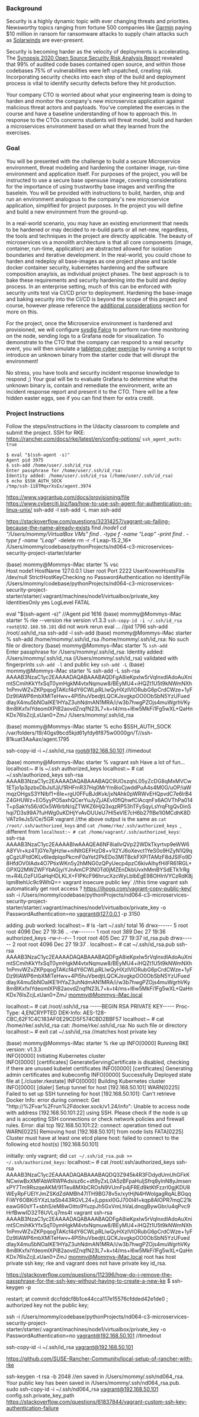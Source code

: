 ### Background
Security is a highly dynamic topic with ever changing threats and priorities. Newsworthy topics ranging from fortune 500 companies like [Garmin](https://www.wired.com/story/garmin-ransomware-hack-warning) paying $10 million in ransom for ransomware attacks to supply chain attacks such as [Solarwinds](https://www.cnet.com/news/solarwinds-hack-officially-blamed-on-russia-what-you-need-to-know) are ever-present. 

Security is becoming harder as the velocity of deployments is accelerating. The [Synopsis 2020 Open Source Security Risk Analysis Report](https://webcache.googleusercontent.com/search?q=cache:yUCraGVAdw8J:https://www.synopsys.com/content/dam/synopsys/sig-assets/reports/2020-ossra-report.pdf+&cd=1&hl=en&ct=clnk&gl=us) revealed that 99% of audited code bases contained open source, and within those codebases 75% of vulnerabilities were left unpatched, creating risk. Incorporating security checks into each step of the build and deployment process is vital to identify security defects before they hit production.

Your company CTO is worried about what your engineering team is doing to harden and monitor the company's new microservice application against malicious threat actors and payloads. You’ve completed the exercies in the course and have a baseline understanding of how to approach this. In response to the CTOs concerns students will threat model, build and harden a microservices environment based on what they learned from the exercises.

### Goal 
You will be presented with the challenge to build a secure Microservice environment, threat modeling and hardening the container image, run-time environment and application itself. For purposes of the project, you will be instructed to use a secure base opensuse image, covering considerations for the importance of using trustworthy base images and verifing the baselein. You will be provided with instructions to build, harden, ship and run an environment analogous to the company's new microservice application, simplified for project purposes. In the project you will define and build a new environment from the ground-up. 

In a real-world scenario, you may have an existing envrionment that needs to be hardened or may decided to re-build parts or all net-new, regardless, the tools and techniques in the project are directly applicable. The beauty of microservices vs a monolith architecture is that all core components (image, container, run-time, application) are abstracted allowed for isolation boundaries and iterative development. In the real-world, you could chose to harden and redeploy all base-images as one project phase and tackle docker container security, kubernetes hardening and the software composition anaylsis, as individual project phases. The best approach is to bake these requirements and security hardening into the build and deploy process. In an enterprise setting, much of this can be enforced with security units test via CI/CD prior to deployment. Hardening the base-image and baking security into the CI/CD is beyond the scope of this project and course, however please reference the [additional considerations](https://github.com/udacity/nd064-c3-Microservices-Security-project-starter/tree/master/starter#additional-considerations) section for more on this. 

For the project, once the Microservice environment is hardened and provisioned, we will configure [sysdig Falco](https://github.com/falcosecurity/falco) to perform run-time monitoring on the node, sending logs to a Grafana node for visualization. To demonstrate to the CTO that the company can respond to a real security event, you will then simulate a [tabletop cyber exercise](https://www.fireeye.com/mandiant/tabletop-exercise.html) by running a script to introduce an unknown binary from the starter code that will disrupt the environment! 

No stress, you have tools and security incident response knowledge to respond ;) Your goal will be to evaluate Grafana to determine what the unknown binary is, contain and remediate the environment, write an incident response report and present it to the CTO. There will be a few hidden easter eggs, see if you can find them for extra credit. 

### Project Instructions

Follow the steps/instructions in the Udacity classroom to complete and submit the project.
SSH for RKE:
https://rancher.com/docs/rke/latest/en/config-options/
`ssh_agent_auth: true`
```
$ eval "$(ssh-agent -s)"
Agent pid 3975
$ ssh-add /home/user/.ssh/id_rsa
Enter passphrase for /home/user/.ssh/id_rsa:
Identity added: /home/user/.ssh/id_rsa (/home/user/.ssh/id_rsa)
$ echo $SSH_AUTH_SOCK
/tmp/ssh-118TMqxrXsEx/agent.3974
```
https://www.vagrantup.com/docs/provisioning/file
https://www.cyberciti.biz/faq/how-to-use-ssh-agent-for-authentication-on-linux-unix/
ssh-add -l
ssh-add -L
man ssh-add

https://stackoverflow.com/questions/32314257/vagrant-up-failing-because-the-name-already-exists
 find **/node1
cd "/Users/mommy/VirtualBox VMs"
find . -type f -name "Leap*" -print
find . -type f -name "Leap*" -delete
rm -r -f Leap-15.2_16*
/Users/mommy/codebase/pythonProjects/nd064-c3-microservices-security-project-starter/starter

(base) mommy@Mommys-iMac starter % vsc  
Host node1
  HostName 127.0.0.1
  User root
  Port 2222
  UserKnownHostsFile /dev/null
  StrictHostKeyChecking no
  PasswordAuthentication no
  IdentityFile /Users/mommy/codebase/pythonProjects/nd064-c3-microservices-security-project-starter/starter/.vagrant/machines/node1/virtualbox/private_key
  IdentitiesOnly yes
  LogLevel FATAL

eval "$(ssh-agent -s)" //Agent pid 1616
(base) mommy@Mommys-iMac starter % rke --version
rke version v1.3.3
`ssh-copy-id -i ~/.ssh/id_rsa root@192.168.50.101` did not work
rerun eval ... //pid 1796
ssh-add /root/.ssh/id_rsa
ssh-add -l
ssh-add
(base) mommy@Mommys-iMac starter % ssh-add /home/mommy/.ssh/id_rsa
/home/mommy/.ssh/id_rsa: No such file or directory
(base) mommy@Mommys-iMac starter % `ssh-add`   
Enter passphrase for /Users/mommy/.ssh/id_rsa: 
Identity added: /Users/mommy/.ssh/id_rsa (/Users/mommy/.ssh/id_rsa)
validated with fingerprints `ssh-add -l` and public key `ssh-add -L`
(base) mommy@Mommys-iMac starter % ssh-add -L
ssh-rsa AAAAB3NzaC1yc2EAAAADAQABAAABAQDFgA8ieKpxlw5rVqInxdIAdoAuXnimtSCmihKkYfxSqT0ymHgkM4vtxNqmuw8/BEyMU4+iHQZt1U5t9kNWmNXh1nPmvWZvZKPpqogTAKcf4dY6CWLpRLlwQyHXzIVIORubG6pCrdCWze+1yFDz9lIAWP6mbXMlTeHwv+4Pl5huVbedjtLQCKJsvgkpOO0ObSbN5YzUFueddIayX4mu5bNOaIKE1HYaZ3uhNdmAN1MRA/i/w3b7hwgPZOjs4muWgrhVKy8m8IKxfxlYdeomlXPiB2aovdZnqfN23L7+k+t4/ms+l6w5MkFi1Fg5wXL+QaHnKDx76lsZcjLxUan0+ZmJ /Users/mommy/.ssh/id_rsa

(base) mommy@Mommys-iMac starter % echo $SSH_AUTH_SOCK
/var/folders/19/40gs9bcd5kjd61yfdy6f875w0000gn/T//ssh-B1kuat3AaAax/agent.1795

ssh-copy-id -i ~/.ssh/id_rsa root@192.168.50.101 //timedout

(base) mommy@Mommys-iMac starter % vagrant ssh
Have a lot of fun...
localhost:~ # ls ~/.ssh
authorized_keys
localhost:~ # cat ~/.ssh/authorized_keys 
ssh-rsa AAAAB3NzaC1yc2EAAAADAQABAAABAQC9UOszqhL05yZcDG8qMxMVCw1ETjo1p3pzbxDbJsifJjU1RHFmR37Hq0MrYm8ioCjwddPuA4s4M0G/uOP/iaWmqzOHgsS3YNIbf1+6Ie+rgU0FFuBJdKvk/jxNAhk0pWRWvEHQpvdC7e6lrB4Z4GHUWz+EO5yyPO5axhQCerYuJyZjJAEvl0flQhwfClAcqnFs6AOVThPa014T+pSakYs56/dOx5W6rbN/qZTWKZ6HjQ3xqzRP53hTFySqyLsYrqFtgQvDinShqi7D3s99A7fuHWg0uKDHjYvAvDUUeU7HI5eVlE7cH6b27fIBe1l0MCdhK8DVATzIleJs5/Ce/5GR vagrant 
//the above output is the same as `cat /root/.ssh/authorized_keys` and `cat /home/rke/.ssh/authorized_keys `, 
different from `localhost:~ # cat /home/vagrant/.ssh/authorized_keys`:
ssh-rsa AAAAB3NzaC1yc2EAAAABIwAAAQEA6NF8iallvQVp22WDkTkyrtvp9eWW6A8YVr+kz4TjGYe7gHzIw+niNltGEFHzD8+v1I2YJ6oXevct1YeS0o9HZyN1Q9qgCgzUFtdOKLv6IedplqoPkcmF0aYet2PkEDo3MlTBckFXPITAMzF8dJSIFo9D8HfdOV0IAdx4O7PtixWKn5y2hMNG0zQPyUecp4pzC6kivAIhyfHilFR61RGL+GPXQ2MWZWFYbAGjyiYJnAmCP3NOTd0jMZEnDkbUvxhMmBYSdETk1rRgm+R4LOzFUGaHqHDLKLX+FIPKcF96hrucXzcWyLbIbEgE98OHlnVYCzRdK8jlqm8tehUc9c9WhQ== vagrant insecure public key`
//this time vagrant ssh automatically get root access ?
https://jhooq.com/vagrant-copy-public-key/
ssh -i /Users/mommy/codebase/pythonProjects/nd064-c3-microservices-security-project-starter/starter/.vagrant/machines/node1/virtualbox/private_key -o PasswordAuthentication=no vagrant@127.0.0.1 -p 3150

adding .pub worked:
localhost:~ # ls -lart ~/.ssh/
total 16
drwx------ 5 root root 4096 Dec 27 19:36 ..
-rw------- 1 root root  389 Dec 27 19:36 authorized_keys
-rw-r--r-- 1 root root  405 Dec 27 19:37 id_rsa.pub
drwx------ 2 root root 4096 Dec 27 19:37 .
localhost:~ # cat ~/.ssh/id_rsa.pub
ssh-rsa AAAAB3NzaC1yc2EAAAADAQABAAABAQDFgA8ieKpxlw5rVqInxdIAdoAuXnimtSCmihKkYfxSqT0ymHgkM4vtxNqmuw8/BEyMU4+iHQZt1U5t9kNWmNXh1nPmvWZvZKPpqogTAKcf4dY6CWLpRLlwQyHXzIVIORubG6pCrdCWze+1yFDz9lIAWP6mbXMlTeHwv+4Pl5huVbedjtLQCKJsvgkpOO0ObSbN5YzUFueddIayX4mu5bNOaIKE1HYaZ3uhNdmAN1MRA/i/w3b7hwgPZOjs4muWgrhVKy8m8IKxfxlYdeomlXPiB2aovdZnqfN23L7+k+t4/ms+l6w5MkFi1Fg5wXL+QaHnKDx76lsZcjLxUan0+ZmJ mommy@Mommys-iMac.local

localhost:~ # cat /root/.ssh/id_rsa
-----BEGIN RSA PRIVATE KEY-----
Proc-Type: 4,ENCRYPTED
DEK-Info: AES-128-CBC,62F1C4C183AF0E29CD5F574CBD2BBF57
localhost:~ # cat /home/rke/.ssh/id_rsa
cat: /home/rke/.ssh/id_rsa: No such file or directory
localhost:~ # exit
cat ~/.ssh/id_rsa //matches host private key


(base) mommy@Mommys-iMac starter % rke up
INFO[0000] Running RKE version: v1.3.3                  
INFO[0000] Initiating Kubernetes cluster                
INFO[0000] [certificates] GenerateServingCertificate is disabled, checking if there are unused kubelet certificates 
INFO[0000] [certificates] Generating admin certificates and kubeconfig 
INFO[0000] Successfully Deployed state file at [./cluster.rkestate] 
INFO[0000] Building Kubernetes cluster                  
INFO[0000] [dialer] Setup tunnel for host [192.168.50.101] 
WARN[0225] Failed to set up SSH tunneling for host [192.168.50.101]: Can't retrieve Docker Info: error during connect: Get "http://%2Fvar%2Frun%2Fdocker.sock/v1.24/info": Unable to access node with address [192.168.50.101:22] using SSH. Please check if the node is up and is accepting SSH connections or check network policies and firewall rules. Error: dial tcp 192.168.50.101:22: connect: operation timed out 
WARN[0225] Removing host [192.168.50.101] from node lists 
FATA[0225] Cluster must have at least one etcd plane host: failed to connect to the following etcd host(s) [192.168.50.101]

initially: only vagrant; did `cat ~/.ssh/id_rsa.pub >> ~/.ssh/authorized_keys`:
localhost:~ # cat /root/.ssh/authorized_keys 
ssh-rsa AAAAB3NzaC1yc2EAAAADAQABAAABAQDQ3Z945k4R3FDdydUmUhGFkKNCwiwBxXMFAbWRWPAdsisz6c+dt9yZxL0A5zBFpaHuIjSfrq8ylnN8yJmsenxPY7Tm9RszqeAKM/91Teu8MXbCROsN9VUmFp4jFREd9ktKtFzzrl0gjKDU8WEyRpFUEIYJmZSKdZdAMBh47lTH9BG78v5x/xytHjN4HWolgagRqALBGqqFiWY6OBKi5YXzLtaSb443RGVL24+jLppsxI0GJ700l4f+kqp8AIOPR7mqC21keawG60sYT+sbhS/eM8wOitto9YuzpJh5GxVmLhVaLdnqgBywGbr/u4qPvc9HrfBwwID32T6UVLq7ms4t vagrant
ssh-rsa AAAAB3NzaC1yc2EAAAADAQABAAABAQDFgA8ieKpxlw5rVqInxdIAdoAuXnimtSCmihKkYfxSqT0ymHgkM4vtxNqmuw8/BEyMU4+iHQZt1U5t9kNWmNXh1nPmvWZvZKPpqogTAKcf4dY6CWLpRLlwQyHXzIVIORubG6pCrdCWze+1yFDz9lIAWP6mbXMlTeHwv+4Pl5huVbedjtLQCKJsvgkpOO0ObSbN5YzUFueddIayX4mu5bNOaIKE1HYaZ3uhNdmAN1MRA/i/w3b7hwgPZOjs4muWgrhVKy8m8IKxfxlYdeomlXPiB2aovdZnqfN23L7+k+t4/ms+l6w5MkFi1Fg5wXL+QaHnKDx76lsZcjLxUan0+ZmJ mommy@Mommys-iMac.local
root has host private ssh key; rke and vagrant does not have private key id_rsa.

https://stackoverflow.com/questions/112396/how-do-i-remove-the-passphrase-for-the-ssh-key-without-having-to-create-a-new-ke
$ ssh-keygen -p

restart; at commit dccfddcf8b1ce44cca117e15576cfdded42e1de0 ; authorized key not the public key; 

ssh -i /Users/mommy/codebase/pythonProjects/nd064-c3-microservices-security-project-starter/starter/.vagrant/machines/node1/virtualbox/private_key -o PasswordAuthentication=no vagrant@192.168.50.101 //timedout

ssh-copy-id -i ~/.ssh/id_rsa vagrant@192.168.50.101

https://github.com/SUSE-Rancher-Community/local-setup-of-rancher-with-rke

ssh-keygen -t rsa -b 2048 //en saved in /Users/mommy/.ssh/nd064_rsa.
Your public key has been saved in /Users/mommy/.ssh/nd064_rsa.pub.
sudo ssh-copy-id -i ~/.ssh/nd064_rsa vagrant@192.168.50.101
config.ssh.private_key_path 
https://stackoverflow.com/questions/61837844/vagrant-custom-ssh-key-authentication-failure